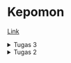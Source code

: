 # Kepomon
[Link](https://kepomon.adaptable.app/main)

<details>
    <summary>Tugas 3</summary>
### Apa perbedaan antara form POST dan form GET dalam Django?

POST: Saat menggunakan metode POST dalam Django (dan dalam pengembangan web umumnya), Biasa digunakan untuk mengirimkan data dari klien (dapat berupa formulir yang diisi oleh pengguna) ke server. POST merupakan metode yang lebih aman karena data dikirim dalam body HTTP, yang membuatnya tidak terlihat di URL. Form POST cocok untuk mengirim data sensitif, seperti kata sandi, dan untuk mengirim data yang akan mengubah status atau data di server, seperti menambahkan atau mengubah entri di database. Untuk membuat request POST pada django dapat dilakukan dengan request.POST.

GET: Metode GET digunakan untuk mengambil data dari server. GET dapat digunakan untuk mengirimkan parameter dalam URL ke server. Namun, data yang dikirimkan melalui metode GET terlihat di URL, sehingga kurang aman untuk data sensitif. Metode GET cocok untuk pengambilan data, pencarian, dan permintaan yang bersifat idempoten, artinya permintaan tersebut tidak akan mengubah status server atau data di dalamnya. 

Pemilihan antara metode POST dan GET tergantung pada tipe permintaan yang hendak lakukan dan keamanan data yang kirimkan atau ambil dari server.


### Apa perbedaan utama antara XML, JSON, dan HTML dalam konteks pengiriman data?
# XML (eXtensible Markup Language):
Struktur: Menggunakan tag dan atribut untuk mendefinisikan struktur data.
Tujuan Utama: Digunakan untuk menyusun dan bertukar data dalam format yang dapat disesuaikan dengan berbagai keperluan, seperti konfigurasi, penyimpanan data, dan pertukaran data antar sistem.
Penggunaan Umum: Lebih umum digunakan dalam lingkungan yang memerlukan fleksibilitas dalam struktur data, seperti aplikasi konfigurasi dan interaksi antar sistem.
Keuntungan: Fleksibel, dapat disesuaikan, dan cocok untuk berbagai keperluan struktur data.
Keterbatasan: Sintaksis kompleks, ukuran file yang biasanya lebih besar, memerlukan lebih banyak pemrosesan.

# JSON (JavaScript Object Notation):
Struktur: Menggunakan pasangan nama-nilai dalam objek.
Tujuan Utama: Digunakan untuk pertukaran data ringan antar server dan klien dalam format yang mudah dibaca oleh manusia dan diurai oleh mesin, terutama dalam pengembangan web.
Penggunaan Umum: Umumnya digunakan dalam pengembangan web untuk pertukaran data antar sistem, penyimpanan konfigurasi, dan berbagai keperluan struktur data.
Keuntungan: Ringan, mudah dibaca, mudah diurai, ukuran file yang lebih kecil, cocok untuk pertukaran data dalam lingkungan web.
Keterbatasan: Tidak sesuai untuk menyimpan data dengan struktur yang kompleks atau untuk keperluan lain selain pertukaran data.

# HTML (Hypertext Markup Language):
Struktur: Menggunakan tag untuk mendefinisikan elemen dalam dokumen web.
Tujuan Utama: Digunakan untuk membuat tampilan dan struktur halaman web, termasuk teks, gambar, tautan, dan elemen-elemen lainnya.
Penggunaan Umum: Digunakan eksklusif untuk membuat halaman web dan mengorganisir konten serta interaksi pengguna di web.
Keuntungan: Cocok untuk tampilan web, dukungan browser yang kuat, dan integrasi dengan teknologi web.
Keterbatasan: Hanya cocok untuk tampilan dan interaksi web, bukan untuk pertukaran data umum atau penyimpanan struktur data.

### Mengapa JSON sering digunakan dalam pertukaran data antara aplikasi web modern?
    Kombinasi dari ringan, mudah dibaca, kemampuan parsing cepat, dan dukungan yang kuat dalam ekosistem web telah membuat JSON menjadi pilihan utama untuk pertukaran data antara aplikasi web modern. JSON juga sering digunakan dalam format data API yang memungkinkan aplikasi web berkomunikasi dengan layanan web atau server backend.

### Jelaskan bagaimana cara kamu mengimplementasikan checklist di atas secara step-by-step (bukan hanya sekadar mengikuti tutorial).
Asumsikan proyek django sudah ada yang berasal dari Tugas 2.
1. Tambahkan create_item.html, base.html, dan sesuaikan templatenya agar dapat menampilkan data yang sesuai.
2. Buat forms.py agar django dapat menampilkan dan meminta user untuk mengisi form.
3. Edit views.py di main dan buat fungsi create_item yang berfungsi untuk mengakses create_item.html dan menampilkan form yang dibuat dari forms.py
4. Edit urls.py di main agar user dapat mengakses /main/create-item dengan cara memanggil fungsi create_item dari views.py
5. Edit views.py yang ada di folder kepomon dan buat 4 fungsi untuk mengambil data xml, json, xml berdasarkan id, dan json berdasarkan id.
6. Edit urls.py agar user dapat mengakses /json /xml /json/[id] /xml[id] dan memanggil fungsi yang sesuai di views.py
7. Jalankan program.

### Screenshot Postman
![Request HTML](img/req_html.png)
![Request XML](img/req_xml.png)
![Request JSON](img/req_json.png)
![Request XML by ID](img/req_xml_by_id.png)
![Request JSON by ID](img/req_json_by_id.png)
</details>

<details>
    <summary>Tugas 2</summary>
### Jelaskan bagaimana cara kamu mengimplementasikan  _checklist_  di atas secara  _step-by-step_  (bukan hanya sekadar mengikuti tutorial).

1. Initialize git.
2. Buat virtual env.
3. Buat `requirements.txt` dan install menggunakan `pip install -r requirements.txt` 
4. Initialize project django baru dengan cara `django-admin-startproject`
5. Buat aplikasi baru dengan cara `python manage.py startapp`
6. Edit tampilan html pada `main.html`, serta `views.py` yang mengatur tampilan halaman web.
7. Edit `urls.py` agar tampilan web dapat diakses.
8. Edit `models.py` untuk membuat skema database yang diinginkan.
9. Jalankan `python manage.py runserver` dan seharusnya halaman web dapat diakses melalui `http://localhost:8000/main`.
10.Buat unit testing, dan lakukan testing 

### Buatlah bagan yang berisi  _request client_  ke web aplikasi berbasis Django beserta responnya dan jelaskan pada bagan tersebut kaitan antara  `urls.py`,  `views.py`,  `models.py`, dan berkas  `html`.

```mermaid
graph TB
A[Client] -- Membuat Request --> B((urls.py))
B --urls mengambil views yang sesuai --> C((views.py))
C --> D((models.py))
D --> C 
C --> E((main.html))
E --merespon tampilan yang sesuai--> A
```

### Jelaskan mengapa kita menggunakan  **_virtual environment_**? Apakah kita tetap dapat membuat aplikasi web berbasis Django tanpa menggunakan  **_virtual environment_**?

virtual environment digunakan untuk mengisolasi dan mengelola dependensi proyek Python secara terpisah dari proyek yang lainnya pada komputer kita. Virtual environtment membantu mencegah konflik dan memastikan  proyek dapat di jalankan tanpa merusak proyek yang lain. Aplikasi web berbasis Django tetap dapat dibuat tanpa menggunakan virtual environtment. Jika tidak menggunakan virtual environtment, beberapa kemungkinan yang terjadi antara lain konfliknya dependensi, sistem error, environtment yang kurang bagus, serta sulitnya perbaikan.

### Jelaskan apakah itu MVC, MVT, MVVM dan perbedaan dari ketiganya.

1.  **MVC (Model-View-Controller)**:
    
    -   MVC adalah pola arsitektur perangkat lunak yang digunakan dalam pengembangan aplikasi berbasis GUI (Antarmuka Grafis Pengguna) dan web.
    -   Model: Mewakili data dan logika bisnis aplikasi.
    -   View: Bertanggung jawab untuk menampilkan informasi kepada pengguna dan mengumpulkan input dari mereka.
    -   Controller: Mengendalikan aliran informasi antara Model dan View, serta mengatur respons terhadap tindakan pengguna.
2.  **MVT (Model-View-Template)**:
    
    -   MVT adalah varian dari MVC yang digunakan dalam framework web Django, yang populer dalam pengembangan aplikasi web dengan Python.
    -   Model: Sama seperti dalam MVC, mewakili data dan logika bisnis aplikasi.
    -   View: Lebih mirip dengan Controller dalam MVC. Bertanggung jawab untuk mengatur logika pengolahan dan menghubungkan Model dan Template.
    -   Template: Menangani presentasi data dan menentukan tampilan yang akan ditampilkan kepada pengguna.
3.  **MVVM (Model-View-ViewModel)**:
    
    -   MVVM adalah pola arsitektur yang sering digunakan dalam pengembangan aplikasi berbasis GUI, terutama dalam kerangka kerja seperti Angular dan Vue.js.
    -   Model: Sama seperti dalam MVC dan MVT, mewakili data dan logika bisnis aplikasi.
    -   View: Menampilkan data dari ViewModel dan merespons tindakan pengguna.
    -   ViewModel: Berperan sebagai perantara antara Model dan View, mengonversi data Model ke bentuk yang dapat digunakan oleh View dan mengelola tindakan pengguna.

Perbedaan utama antara ketiganya adalah:

-   MVC dan MVT lebih umum digunakan dalam pengembangan web, sementara MVVM lebih sering digunakan dalam pengembangan aplikasi berbasis GUI.
-   MVT adalah varian dari MVC yang digunakan dalam Django, sedangkan MVVM adalah pola yang digunakan dalam kerangka kerja seperti Angular dan Vue.js.
-   Dalam MVC dan MVT, Controller atau View mengendalikan logika pengolahan. Sedangkan dalam MVVM, ViewModel bertanggung jawab atas sebagian besar logika pengolahan.
-   MVVM memisahkan lebih jelas antara tampilan dan logika, memungkinkan pengujian yang lebih mudah dan pengembangan berbasis komponen.
</details>
